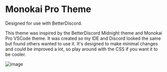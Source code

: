# Monokai Pro Theme

Designed for use with BetterDiscord. 

This theme was inspired by the BetterDiscord Midnight theme and Monokai Pro VSCode theme. It was created so my IDE and Discord looked the same but found others wanted to use it. It's designed to make minimal changes and could be improved a lot, so play around with the CSS if you want it to be cooler. 

![image](https://github.com/user-attachments/assets/098ad7f6-0314-408e-a2b8-f3d0af09833d)

